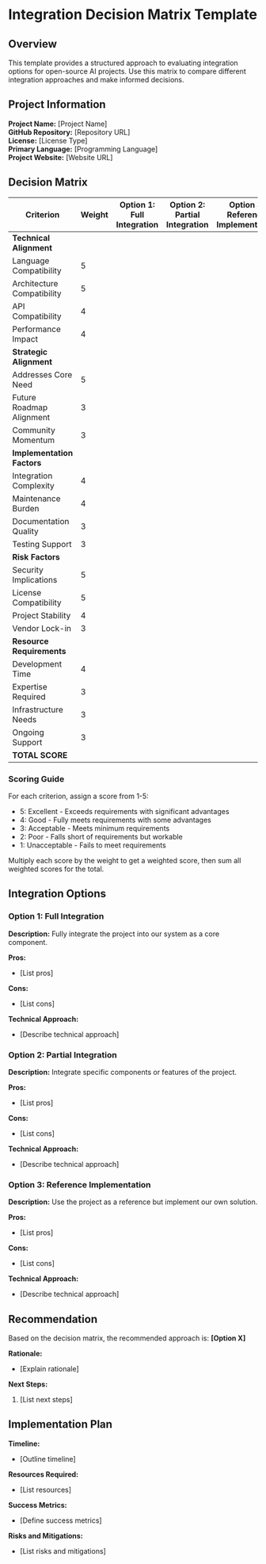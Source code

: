 # Integration Decision Matrix Template

## Overview

This template provides a structured approach to evaluating integration options for open-source AI projects. Use this matrix to compare different integration approaches and make informed decisions.

## Project Information

**Project Name:** [Project Name]  
**GitHub Repository:** [Repository URL]  
**License:** [License Type]  
**Primary Language:** [Programming Language]  
**Project Website:** [Website URL]

## Decision Matrix

| Criterion | Weight | Option 1: Full Integration | Option 2: Partial Integration | Option 3: Reference Implementation | Notes |
|-----------|--------|----------------------------|--------------------------------|-----------------------------------|-------|
| **Technical Alignment** | | | | | |
| Language Compatibility | 5 | | | | |
| Architecture Compatibility | 5 | | | | |
| API Compatibility | 4 | | | | |
| Performance Impact | 4 | | | | |
| **Strategic Alignment** | | | | | |
| Addresses Core Need | 5 | | | | |
| Future Roadmap Alignment | 3 | | | | |
| Community Momentum | 3 | | | | |
| **Implementation Factors** | | | | | |
| Integration Complexity | 4 | | | | |
| Maintenance Burden | 4 | | | | |
| Documentation Quality | 3 | | | | |
| Testing Support | 3 | | | | |
| **Risk Factors** | | | | | |
| Security Implications | 5 | | | | |
| License Compatibility | 5 | | | | |
| Project Stability | 4 | | | | |
| Vendor Lock-in | 3 | | | | |
| **Resource Requirements** | | | | | |
| Development Time | 4 | | | | |
| Expertise Required | 3 | | | | |
| Infrastructure Needs | 3 | | | | |
| Ongoing Support | 3 | | | | |
| **TOTAL SCORE** | | | | | |

### Scoring Guide

For each criterion, assign a score from 1-5:
- 5: Excellent - Exceeds requirements with significant advantages
- 4: Good - Fully meets requirements with some advantages
- 3: Acceptable - Meets minimum requirements
- 2: Poor - Falls short of requirements but workable
- 1: Unacceptable - Fails to meet requirements

Multiply each score by the weight to get a weighted score, then sum all weighted scores for the total.

## Integration Options

### Option 1: Full Integration

**Description:** Fully integrate the project into our system as a core component.

**Pros:**
- [List pros]

**Cons:**
- [List cons]

**Technical Approach:**
- [Describe technical approach]

### Option 2: Partial Integration

**Description:** Integrate specific components or features of the project.

**Pros:**
- [List pros]

**Cons:**
- [List cons]

**Technical Approach:**
- [Describe technical approach]

### Option 3: Reference Implementation

**Description:** Use the project as a reference but implement our own solution.

**Pros:**
- [List pros]

**Cons:**
- [List cons]

**Technical Approach:**
- [Describe technical approach]

## Recommendation

Based on the decision matrix, the recommended approach is: **[Option X]**

**Rationale:**
- [Explain rationale]

**Next Steps:**
1. [List next steps]

## Implementation Plan

**Timeline:**
- [Outline timeline]

**Resources Required:**
- [List resources]

**Success Metrics:**
- [Define success metrics]

**Risks and Mitigations:**
- [List risks and mitigations]
